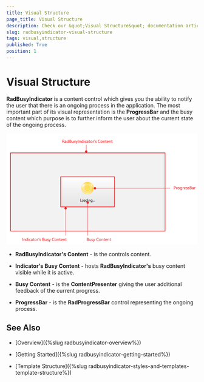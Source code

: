 ```yaml
---
title: Visual Structure
page_title: Visual Structure
description: Check our &quot;Visual Structure&quot; documentation article for the RadBusyIndicator WPF control.
slug: radbusyindicator-visual-structure
tags: visual,structure
published: True
position: 1
---
```


# Visual Structure

__RadBusyIndicator__ is a content control which gives you the ability to notify the user that there is an ongoing process in the application. The most important part of its visual representation is the __ProgressBar__ and the busy content which purpose is to further inform the user about the current state of the ongoing process.

![](images/radbusyindicator_visual_structure_010.png)

* __RadBusyIndicator's  Content__ - is the controls content.

* __Indicator's Busy Content__ - hosts __RadBusyIndicator's__  busy content visible while it is active.

* __Busy Content__ - is the __ContentPresenter__ giving the user additional feedback of the current progress.

* __ProgressBar__ - is the __RadProgressBar__ control representing the ongoing process.  

## See Also

 * [Overview]({%slug radbusyindicator-overview%})

 * [Getting Started]({%slug radbusyindicator-getting-started%})

 * [Template Structure]({%slug radbusyindicator-styles-and-templates-template-structure%})
